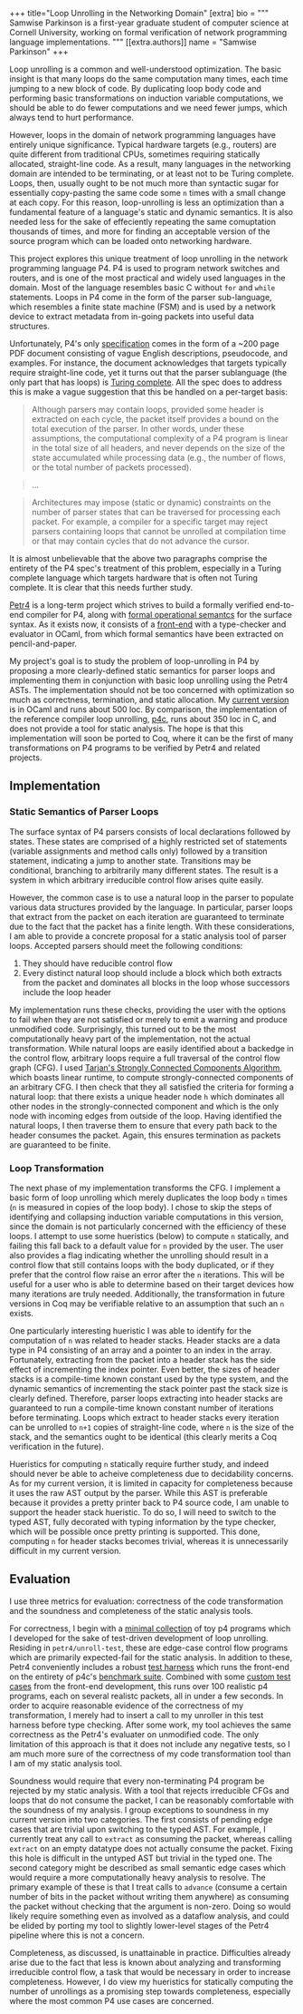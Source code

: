 +++
title="Loop Unrolling in the Networking Domain"
[extra]
bio = """
  Samwise Parkinson is a first-year graduate student of computer science at Cornell University, working on formal verification of network programming language implementations.
"""
[[extra.authors]]
name = "Samwise Parkinson"
+++

Loop unrolling is a common and well-understood optimization. The basic insight is that many loops do the same computation many times, each time jumping to a new block of code. By duplicating loop body code and performing basic transformations on induction variable computations, we should be able to do fewer computations and we need fewer jumps, which always tend to hurt performance.

However, loops in the domain of network programming languages have entirely unique significance. Typical hardware targets (e.g., routers) are quite different from traditional CPUs, sometimes requiring statically allocated, straight-line code. As a result, many languages in the networking domain are intended to be terminating, or at least not to be Turing complete. Loops, then, usually ought to be not much more than syntactic sugar for essentially copy-pasting the same code some `n` times with a small change at each copy. For this reason, loop-unrolling is less an optimization than a fundamental feature of a language's static and dynamic semantics. It is also needed less for the sake of effeciently repeating the same comuptation thousands of times, and more for finding an acceptable version of the source program which can be loaded onto networking hardware.

This project explores this unique treatment of loop unrolling in the network programming language P4. P4 is used to program network switches and routers, and is one of the most practical and widely used languages in the domain. Most of the language resembles basic C without `for` and `while` statements. Loops in P4 come in the form of the parser sub-language, which resembles a finite state machine (FSM) and is used by a network device to extract metadata from in-going packets into useful data structures.

Unfortunately, P4's only [specification](https://p4.org/p4-spec/docs/P4-16-v1.2.0.html) comes in the form of a ~200 page PDF document consisting of vague English descriptions, pseudocode, and examples. For instance, the document acknowledges that targets typically require straight-line code, yet it turns out that the parser sublanguage (the only part that has loops) is [Turing complete](https://github.com/p4lang/p4-spec/issues/46). All the spec does to address this is make a vague suggestion that this be handled on a per-target basis:

> Although parsers may contain loops, provided some header is extracted on each cycle, the packet itself provides a bound on the total execution of the parser. In other words, under these assumptions, the computational complexity of a P4 program is linear in the total size of all headers, and never depends on the size of the state accumulated while processing data (e.g., the number of flows, or the total number of packets processed).

> ...

> Architectures may impose (static or dynamic) constraints on the number of parser states that can be traversed for processing each packet. For example, a compiler for a specific target may reject parsers containing loops that cannot be unrolled at compilation time or that may contain cycles that do not advance the cursor.

It is almost unbelievable that the above two paragraphs comprise the entirety of the P4 spec's treatment of this problem, especially in a Turing complete language which targets hardware that is often not Turing complete. It is clear that this needs further study.

[Petr4](https://cornell-netlab.github.io/petr4/) is a long-term project which strives to build a formally verified end-to-end compiler for P4, along with [formal operational semantcs](https://popl21.sigplan.org/details/POPL-2021-research-papers/41/Petr4-Formal-Foundations-for-P4-Data-Planes) for the surface syntax. As it exists now, it consists of a [front-end](https://github.com/cornell-netlab/petr4) with a type-checker and evaluator in OCaml, from which formal semantics have been extracted on pencil-and-paper. 

My project's goal is to study the problem of loop-unrolling in P4 by proposing a more clearly-defined static semantics for parser loops and implementing them in conjunction with basic loop unrolling using the Petr4 ASTs. The implementation should not be too concerned with optimization so much as correctness, termination, and static allocation. My [current version](https://github.com/cornell-netlab/petr4/pull/252) is in OCaml and runs about 500 loc. By comparison, the implementation of the reference compiler loop unrolling, [p4c](https://github.com/p4lang/p4c), runs about 350 loc in C, and does not provide a tool for static analysis. The hope is that this implementation will soon be ported to Coq, where it can be the first of many transformations on P4 programs to be verified by Petr4 and related projects.

## Implementation

### Static Semantics of Parser Loops

The surface syntax of P4 parsers consists of local declarations followed by states. These states are comprised of a highly restricted set of statements (variable assignments and method calls only) followed by a transition statement, indicating a jump to another state. Transitions may be conditional, branching to arbitrarily many different states. The result is a system in which arbitrary irreducible control flow arises quite easily.

However, the common case is to use a natural loop in the parser to populate various data structures provided by the language. In particular, parser loops that extract from the packet on each iteration are guaranteed to terminate due to the fact that the packet has a finite length. With these considerations, I am able to provide a concrete proposal for a static analysis tool of parser loops. Accepted parsers should meet the following conditions:

1) They should have reducible control flow
2) Every distinct natural loop should include a block which both extracts from the packet and dominates all blocks in the loop whose successors include the loop header

My implementation runs these checks, providing the user with the options to fail when they are not satisfied or merely to emit a warning and produce unmodified code. Surprisingly, this turned out to be the most computationally heavy part of the implementation, not the actual transformation. While natural loops are easily identified about a backedge in the control flow, arbitrary loops require a full traversal of the control flow graph (CFG). I used [Tarjan's Strongly Connected Components Algorithm](https://en.wikipedia.org/wiki/Tarjan%27s_strongly_connected_components_algorithm), which boasts linear runtime, to compute strongly-connected components of an arbitrary CFG. I then check that they all satisfied the criteria for forming a natural loop: that there exists a unique header node `h` which dominates all other nodes in the strongly-connected component and which is the only node with incoming edges from outside of the loop. Having identified the natural loops, I then traverse them to ensure that every path back to the header consumes the packet. Again, this ensures termination as packets are guaranteed to be finite.

### Loop Transformation

The next phase of my implementation transforms the CFG. I implement a basic form of loop unrolling which merely duplicates the loop body `n` times (`n` is measured in copies of the loop body). I chose to skip the steps of identifying and collapsing induction variable computations in this version, since the domain is not particularly concerned with the efficiency of these loops. I attempt to use some hueristics (below) to compute `n` statically, and failing this fall back to a default value for `n` provided by the user. The user also provides a flag indicating whether the unrolling should result in a control flow that still contains loops with the body duplicated, or if they prefer that the control flow raise an error after the `n` iterations. This will be useful for a user who is able to determine based on their target devices how many iterations are truly needed. Additionally, the transformation in future versions in Coq may be verifiable relative to an assumption that such an `n` exists.

One particularly interesting hueristic I was able to identify for the computation of `n` was related to header stacks. Header stacks are a data type in P4 consisting of an array and a pointer to an index in the array. Fortunately, extracting from the packet into a header stack has the side effect of incrementing the index pointer. Even better, the sizes of header stacks is a compile-time known constant used by the type system, and the dynamic semantics of incrementing the stack pointer past the stack size is clearly defined. Therefore, parser loops extracting into header stacks are guaranteed to run a compile-time known constant number of iterations before terminating. Loops which extract to header stacks every iteration can be unrolled to `n+1` copies of straight-line code, where `n` is the size of the stack, and the semantics ought to be identical (this clearly merits a Coq verification in the future).

Hueristics for computing `n` statically require further study, and indeed should never be able to acheive completeness due to decidability concerns.  As for my current version, it is limited in capacity for completeness because it uses the raw AST output by the parser. While this AST is preferable because it provides a pretty printer back to P4 source code, I am unable to support the header stack hueristic. To do so, I will need to switch to the typed AST, fully decorated with typing information by the type checker, which will be possible once pretty printing is supported. This done, computing `n` for header stacks becomes trivial, whereas it is unnecessarily difficult in my current version.

## Evaluation

I use three metrics for evaluation: correctness of the code transformation and the soundness and completeness of the static analysis tools.

For correctness, I begin with a [minimal collection](https://github.com/cornell-netlab/petr4/tree/unrolling-stones/unroll-test) of toy p4 programs which I developed for the sake of test-driven development of loop unrolling. Residing in `petr4/unroll-test`, these are edge-case control flow programs which are primarily expected-fail for the static analysis. In addition to these, Petr4 conveniently includes a robust [test harness](https://github.com/cornell-netlab/petr4/tree/unrolling-stones/stf-test) which runs the front-end on the entirety of p4c's [benchmark suite](https://github.com/cornell-netlab/petr4/tree/unrolling-stones/examples/checker_tests). Combined with some [custom test cases](https://github.com/cornell-netlab/petr4/tree/unrolling-stones/stf-test/custom-stf-tests) from the front-end development, this runs over 100 realistic p4 programs, each on several realistc packets, all in under a few seconds. In order to acquire reasonable evidence of the correctness of my transformation, I merely had to insert a call to my unroller in this test harness before type checking. After some work, my tool achieves the same correctness as the Petr4's evaluater on unmodified code. The only limitation of this approach is that it does not include any negative tests, so I am much more sure of the correctness of my code transformation tool than I am of my static analysis tool.

Soundness would require that every non-terminating P4 program be rejected by my static analysis. With a tool that rejects irreducible CFGs and loops that do not consume the packet, I can be reasonably comfortable with the soundness of my analysis. I group exceptions to soundness in my current version into two categories. The first consists of pending edge cases that are trivial upon switching to the typed AST. For example, I currently treat any call to `extract` as consuming the packet, whereas calling `extract` on an empty datatype does not actually consume the packet. Fixing this hole is difficult in the untyped AST but trivial in the typed one. The second category might be described as small semantic edge cases which would require a more computationally heavy analysis to resolve. The primary example of these is that I treat calls to `advance` (consume a certain number of bits in the packet without writing them anywhere) as consuming the packet without checking that the argument is non-zero. Doing so would likely require something even as involved as a dataflow analysis, and could be elided by porting my tool to slightly lower-level stages of the Petr4 pipeline where this is not a concern.

Completeness, as discussed, is unattainable in practice. Difficulties already arise due to the fact that less is known about analyzing and transforming irreducible control flow, a task that would be necessary in order to increase completeness. However, I do view my hueristics for statically computing the number of unrollings as a promising step towards completeness, especially where the most common P4 use cases are concerned.
